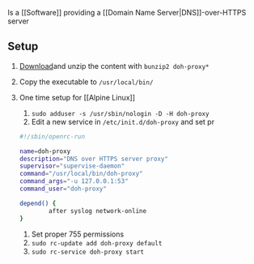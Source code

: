 Is a [[Software]] providing a [[Domain Name Server|DNS]]-over-HTTPS server
## Setup
1. [Download](https://github.com/DNSCrypt/doh-server/releases)and unzip the content with `bunzip2 doh-proxy*`
2. Copy the executable to `/usr/local/bin/`
3. One time setup for [[Alpine Linux]]
	1. `sudo adduser -s /usr/sbin/nologin -D -H doh-proxy`
	2. Edit a new service in `/etc/init.d/doh-proxy` and set pr

	```sh
	#!/sbin/openrc-run
	
	name=doh-proxy
	description="DNS over HTTPS server proxy"
	supervisor="supervise-daemon"
	command="/usr/local/bin/doh-proxy"
	command_args="-u 127.0.0.1:53"
	command_user="doh-proxy"
	
	depend() {
	        after syslog network-online
	}
	```
	
	1. Set proper 755 permissions
	2. `sudo rc-update add doh-proxy default`
	3. `sudo rc-service doh-proxy start` 